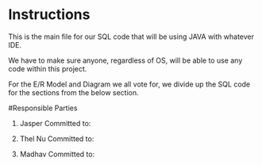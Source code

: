# Instructions
This is the main file for our SQL code that will be using JAVA with whatever IDE.

We have to make sure anyone, regardless of OS, will be able to use any code within this project.

For the E/R Model and Diagram we all vote for, we divide up the SQL code for the sections from the below section.

#Responsible Parties

1) Jasper
Committed to:

2) Thel Nu
Committed to:

3) Madhav
Committed to:

